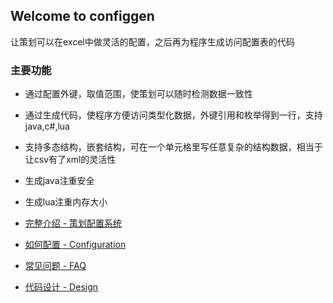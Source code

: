 ## Welcome to configgen

让策划可以在excel中做灵活的配置，之后再为程序生成访问配置表的代码

### 主要功能

* 通过配置外键，取值范围，使策划可以随时检测数据一致性

* 通过生成代码，使程序方便访问类型化数据，外键引用和枚举得到一行，支持java,c#,lua

* 支持多态结构，嵌套结构，可在一个单元格里写任意复杂的结构数据，相当于让csv有了xml的灵活性

* 生成java注重安全

* 生成lua注重内存大小

* [完整介绍 - 策划配置系统](ConfiggenIntro.pdf)

* [如何配置 - Configuration](Configuration.md)

* [常见问题 - FAQ](FAQ.md)

* [代码设计 - Design](Design.md)
